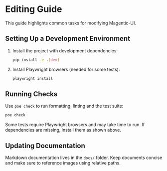 # Editing Guide

This guide highlights common tasks for modifying Magentic-UI.

## Setting Up a Development Environment

1. Install the project with development dependencies:
   ```bash
   pip install -e .[dev]
   ```
2. Install Playwright browsers (needed for some tests):
   ```bash
   playwright install
   ```

## Running Checks

Use `poe check` to run formatting, linting and the test suite:

```bash
poe check
```

Some tests require Playwright browsers and may take time to run. If dependencies are missing, install them as shown above.

## Updating Documentation

Markdown documentation lives in the `docs/` folder. Keep documents concise and make sure to reference images using relative paths.

